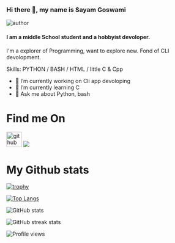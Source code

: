 ### Hi there 👋, my name is Sayam Goswami
![author](https://img.shields.io/badge/author-Sayampy-blue)
#### I am a middle School student and a hobbyist devoloper.
<!--m![I am a student devoloper](https://avatars.githubusercontent.com/u/81681676?v=4)-->

I'm a explorer of Programming, want to explore new. Fond of CLI devolopment.

Skills: PYTHON / BASH / HTML / little C & Cpp

- 🔭 I’m currently working on Cli app devoloping 
- 🌱 I’m currently learning C 
- 💬 Ask me about Python, bash 

# Find me On
[<img src='https://cdn.jsdelivr.net/npm/simple-icons@3.0.1/icons/github.svg' alt='github' height='40'>](https://github.com/sayampy)      [<img src="https://img.icons8.com/material-rounded/48/000000/discord-logo.png"/>](https://discord.com/channels/@me/810418783847055411)

# My Github stats
[![trophy](https://github-profile-trophy.vercel.app/?username=sayampy)](https://github.com/ryo-ma/github-profile-trophy)

[![Top Langs](https://github-readme-stats.vercel.app/api/top-langs/?username=sayampy)](https://github.com/anuraghazra/github-readme-stats)

![GitHub stats](https://github-readme-stats.vercel.app/api?username=sayampy&show_icons=true)  

![GitHub streak stats](https://github-readme-streak-stats.herokuapp.com/?user=sayampy)  

![Profile views](https://gpvc.arturio.dev/sayampy)  
